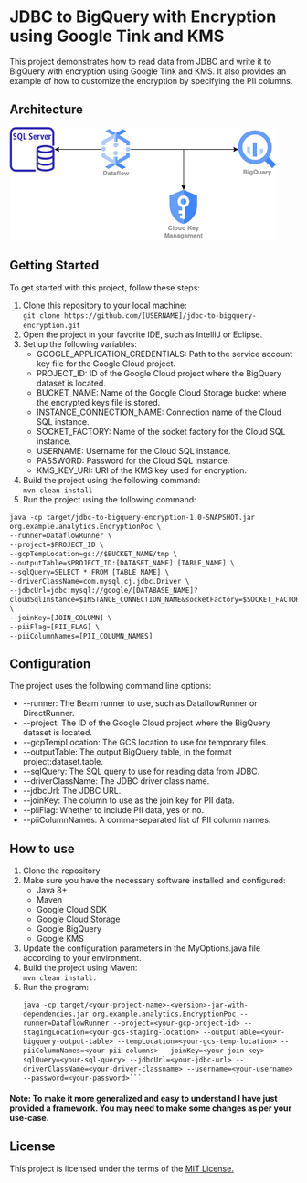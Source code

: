 # JDBC to BigQuery with Encryption using Google Tink and KMS
This project demonstrates how to read data from JDBC and write it to BigQuery with encryption using Google Tink and KMS. It also provides an example of how to customize the encryption by specifying the PII columns.

## Architecture
![Architecture Diagram](architecture.png)

## Getting Started
To get started with this project, follow these steps:

1. Clone this repository to your local machine:<br> 
`git clone https://github.com/[USERNAME]/jdbc-to-bigquery-encryption.git`
2. Open the project in your favorite IDE, such as IntelliJ or Eclipse.
3. Set up the following variables:
   - GOOGLE_APPLICATION_CREDENTIALS: Path to the service account key file for the Google Cloud project.
   - PROJECT_ID: ID of the Google Cloud project where the BigQuery dataset is located.
   - BUCKET_NAME: Name of the Google Cloud Storage bucket where the encrypted keys file is stored.
   - INSTANCE_CONNECTION_NAME: Connection name of the Cloud SQL instance.
   - SOCKET_FACTORY: Name of the socket factory for the Cloud SQL instance.
   - USERNAME: Username for the Cloud SQL instance.
   - PASSWORD: Password for the Cloud SQL instance.
   - KMS_KEY_URI: URI of the KMS key used for encryption.
4. Build the project using the following command:<br>
`mvn clean install`
5. Run the project using the following command:
```
java -cp target/jdbc-to-bigquery-encryption-1.0-SNAPSHOT.jar org.example.analytics.EncryptionPoc \
--runner=DataflowRunner \
--project=$PROJECT_ID \
--gcpTempLocation=gs://$BUCKET_NAME/tmp \
--outputTable=$PROJECT_ID:[DATASET_NAME].[TABLE_NAME] \
--sqlQuery=SELECT * FROM [TABLE_NAME] \
--driverClassName=com.mysql.cj.jdbc.Driver \
--jdbcUrl=jdbc:mysql://google/[DATABASE_NAME]?cloudSqlInstance=$INSTANCE_CONNECTION_NAME&socketFactory=$SOCKET_FACTORY&user=$USERNAME&password=$PASSWORD \
--joinKey=[JOIN_COLUMN] \
--piiFlag=[PII_FLAG] \
--piiColumnNames=[PII_COLUMN_NAMES]
```
## Configuration
The project uses the following command line options:
- --runner: The Beam runner to use, such as DataflowRunner or DirectRunner.
- --project: The ID of the Google Cloud project where the BigQuery dataset is located.
- --gcpTempLocation: The GCS location to use for temporary files.
- --outputTable: The output BigQuery table, in the format project:dataset.table.
- --sqlQuery: The SQL query to use for reading data from JDBC.
- --driverClassName: The JDBC driver class name.
- --jdbcUrl: The JDBC URL.
- --joinKey: The column to use as the join key for PII data.
- --piiFlag: Whether to include PII data, yes or no.
- --piiColumnNames: A comma-separated list of PII column names.

## How to use
1. Clone the repository
2. Make sure you have the necessary software installed and configured:
    - Java 8+
    - Maven
    - Google Cloud SDK
    - Google Cloud Storage
    - Google BigQuery
    - Google KMS
3. Update the configuration parameters in the MyOptions.java file according to your environment.
4. Build the project using Maven: <br>
   `mvn clean install.`
5. Run the program: <br>
   ```
   java -cp target/<your-project-name>-<version>-jar-with-dependencies.jar org.example.analytics.EncryptionPoc --runner=DataflowRunner --project=<your-gcp-project-id> --stagingLocation=<your-gcs-staging-location> --outputTable=<your-bigquery-output-table> --tempLocation=<your-gcs-temp-location> --piiColumnNames=<your-pii-columns> --joinKey=<your-join-key> --sqlQuery=<your-sql-query> --jdbcUrl=<your-jdbc-url> --driverClassName=<your-driver-classname> --username=<your-username> --password=<your-password>```

#### Note: To make it more generalized and easy to understand I have just provided a framework. You may need to make some changes as per your use-case.
## License
This project is licensed under the terms of the <a href="https://opensource.org/licenses/MIT">MIT License.</a>



